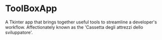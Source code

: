 # ToolBoxApp
A Tkinter app that brings together useful tools to streamline a developer's workflow. Affectionately known as the 'Cassetta degli attrezzi dello sviluppatore'.
